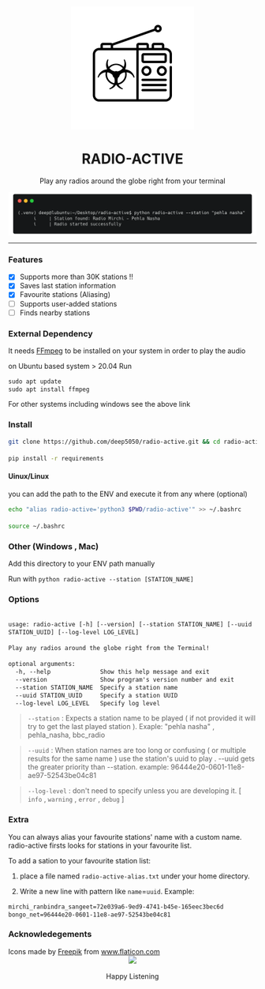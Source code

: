<div align=center>
<p align=center><img src=images/logo.png width=250px></p>
<h1 align=center> RADIO-ACTIVE </h1>
<p align=center> Play any radios around the globe right from your terminal </p>

<img align=center src=images/example_1.png >

<hr>
</div>

### Features 

- [x] Supports more than 30K stations !!
- [x] Saves last station information 
- [x] Favourite stations (Aliasing)
- [ ] Supports user-added stations
- [ ] Finds nearby stations

### External Dependency 

It needs [FFmpeg](https://ffmpeg.org/download.html) to be installed on your system in order to play the audio

on Ubuntu based system > 20.04 Run

``` 
sudo apt update
sudo apt install ffmpeg
```

For other systems including windows see the above link

### Install

``` bash
git clone https://github.com/deep5050/radio-active.git && cd radio-active

pip install -r requirements
```

####  Uinux/Linux

you can add the path to the ENV and execute it from any where (optional)

``` bash
echo "alias radio-active='python3 $PWD/radio-active'" >> ~/.bashrc

source ~/.bashrc
```

### Other (Windows , Mac)

Add this directory to your ENV path manually

Run with `python radio-active --station [STATION_NAME]`

### Options

``` 

usage: radio-active [-h] [--version] [--station STATION_NAME] [--uuid STATION_UUID] [--log-level LOG_LEVEL]

Play any radios around the globe right from the Terminal!

optional arguments:
  -h, --help              Show this help message and exit
  --version               Show program's version number and exit
  --station STATION_NAME  Specify a station name
  --uuid STATION_UUID     Specify a station UUID
  --log-level LOG_LEVEL   Specify log level
```

> `--station` : Expects a station name to be played ( if not provided it will try to get the last played station ). Exaple: "pehla nasha" , pehla_nasha, bbc_radio 

> `--uuid` : When station names are too long or confusing ( or multiple results for the same name )  use the station's uuid to play . --uuid gets the greater priority than --station. example: 96444e20-0601-11e8-ae97-52543be04c81

> `--log-level` : don't need to specify unless you are developing it. [ `info` , `warning` , `error` , `debug` ]

### Extra

You  can always alias your favourite stations' name with a custom name. radio-active firsts looks for stations in your favourite list.

To add a sation to your favourite station list:

1. place a file named `radio-active-alias.txt` under your home directory.

2. Write a new line with pattern like `name`=`uuid`. Example:
 ```
 mirchi_ranbindra_sangeet=72e039a6-9ed9-4741-b45e-165eec3bec6d
 bongo_net=96444e20-0601-11e8-ae97-52543be04c81
 ````
### Acknowledegements

<div>Icons made by <a href="https://www.freepik.com" title="Freepik">Freepik</a> from <a href="https://www.flaticon.com/" title="Flaticon">www.flaticon.com</a></div>

<div align=center>
<img src=images/footer.png>
<p align=center> Happy Listening </p>
</div>
